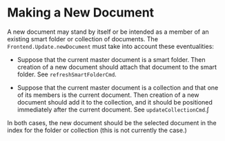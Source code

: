 # Making a New Document

A new document may stand by itself or be intended as a
member of an existing smart folder or collection of 
documents.  The `Frontend.Update.newDocument` must
take into account these eventualities:

- Suppose that the current master document is a smart folder.
  Then creation of a new document should attach that document
  to the smart folder.  See `refreshSmartFolderCmd`.

- Suppose that the current master document is a collection
  and that one of its members is the current document.
  Then creation of a new document should add it to the collection,
  and it should be positioned immediately after the
  current document. See `updateCollectionCmd`.∫

In both cases, the new document should be the selected
document in the index for the folder or collection (this
is not currently the case.)